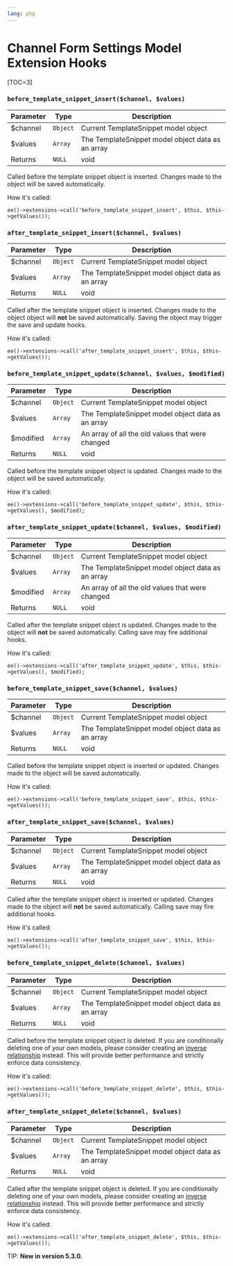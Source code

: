 ```yaml
---
lang: php
---
```


<!--
    This source file is part of the open source project
    ExpressionEngine User Guide (https://github.com/ExpressionEngine/ExpressionEngine-User-Guide)

    @link      https://expressionengine.com/
    @copyright Copyright (c) 2003-2019, EllisLab Corp. (https://ellislab.com)
    @license   https://expressionengine.com/license Licensed under Apache License, Version 2.0
-->

# Channel Form Settings Model Extension Hooks

[TOC=3]

### `before_template_snippet_insert($channel, $values)`

| Parameter | Type     | Description                                       |
| --------- | -------- | --------------------------------------------------|
| \$channel | `Object` | Current TemplateSnippet model object              |
| \$values  | `Array`  | The TemplateSnippet model object data as an array |
| Returns   | `NULL`   | void                                              |

Called before the template snippet object is inserted. Changes made to the object will be saved automatically.

How it's called:

    ee()->extensions->call('before_template_snippet_insert', $this, $this->getValues());

### `after_template_snippet_insert($channel, $values)`

| Parameter | Type     | Description                                       |
| --------- | -------- | --------------------------------------------------|
| \$channel | `Object` | Current TemplateSnippet model object              |
| \$values  | `Array`  | The TemplateSnippet model object data as an array |
| Returns   | `NULL`   | void                                              |

Called after the template snippet object is inserted. Changes made to the object object will **not** be saved automatically. Saving the object may trigger the save and update hooks.

How it's called:

    ee()->extensions->call('after_template_snippet_insert', $this, $this->getValues());

### `before_template_snippet_update($channel, $values, $modified)`

| Parameter  | Type     | Description                                      |
| ---------- | -------- | -------------------------------------------------|
| \$channel  | `Object` | Current TemplateSnippet model object             |
| \$values   | `Array`  | The TemplateSnippet model object data as an array|
| \$modified | `Array`  | An array of all the old values that were changed |
| Returns    | `NULL`   | void                                             |

Called before the template snippet object is updated. Changes made to the object will be saved automatically.

How it's called:

    ee()->extensions->call('before_template_snippet_update', $this, $this->getValues(), $modified);

### `after_template_snippet_update($channel, $values, $modified)`

| Parameter  | Type     | Description                                      |
| ---------- | -------- | -------------------------------------------------|
| \$channel  | `Object` | Current TemplateSnippet model object             |
| \$values   | `Array`  | The TemplateSnippet model object data as an array|
| \$modified | `Array`  | An array of all the old values that were changed |
| Returns    | `NULL`   | void                                             |

Called after the template snippet object is updated. Changes made to the object will **not** be saved automatically. Calling save may fire additional hooks.

How it's called:

    ee()->extensions->call('after_template_snippet_update', $this, $this->getValues(), $modified);

### `before_template_snippet_save($channel, $values)`

| Parameter | Type     | Description                                       |
| --------- | -------- | --------------------------------------------------|
| \$channel | `Object` | Current TemplateSnippet model object              |
| \$values  | `Array`  | The TemplateSnippet model object data as an array |
| Returns   | `NULL`   | void                                              |

Called before the template snippet object is inserted or updated. Changes made to the object will be saved automatically.

How it's called:

    ee()->extensions->call('before_template_snippet_save', $this, $this->getValues());

### `after_template_snippet_save($channel, $values)`

| Parameter | Type     | Description                                       |
| --------- | -------- | --------------------------------------------------|
| \$channel | `Object` | Current TemplateSnippet model object              |
| \$values  | `Array`  | The TemplateSnippet model object data as an array |
| Returns   | `NULL`   | void                                              |

Called after the template snippet object is inserted or updated. Changes made to the object will **not** be saved automatically. Calling save may fire additional hooks.

How it's called:

    ee()->extensions->call('after_template_snippet_save', $this, $this->getValues());

### `before_template_snippet_delete($channel, $values)`

| Parameter | Type     | Description                                       |
| --------- | -------- | --------------------------------------------------|
| \$channel | `Object` | Current TemplateSnippet model object              |
| \$values  | `Array`  | The TemplateSnippet model object data as an array |
| Returns   | `NULL`   | void                                              |

Called before the template snippet object is deleted. If you are conditionally deleting one of your own models, please consider creating an [inverse relationship](development/services/model/relating-models.md#inverse-relationships) instead. This will provide better performance and strictly enforce data consistency.

How it's called:

    ee()->extensions->call('before_template_snippet_delete', $this, $this->getValues());

### `after_template_snippet_delete($channel, $values)`

| Parameter | Type     | Description                                       |
| --------- | -------- | --------------------------------------------------|
| \$channel | `Object` | Current TemplateSnippet model object              |
| \$values  | `Array`  | The TemplateSnippet model object data as an array |
| Returns   | `NULL`   | void                                              |

Called after the template snippet object is deleted. If you are conditionally deleting one of your own models, please consider creating an [inverse relationship](development/services/model/relating-models.md#inverse-relationships) instead. This will provide better performance and strictly enforce data consistency.

How it's called:

    ee()->extensions->call('after_template_snippet_delete', $this, $this->getValues());

TIP: **New in version 5.3.0.**
